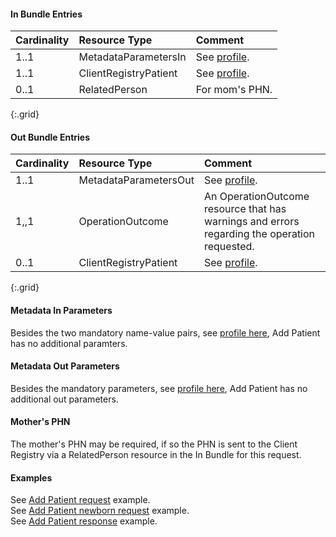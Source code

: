#### In Bundle Entries

Cardinality | Resource Type | Comment
:---|:---|:---
1..1 | MetadataParametersIn | See [profile](StructureDefinition-bc-metadata-parameters-in.html).
1..1 | ClientRegistryPatient | See [profile](StructureDefinition-bc-patient.html).
0..1 | RelatedPerson | For mom's PHN.
{:.grid}

#### Out Bundle Entries

Cardinality | Resource Type | Comment
:---|:---|:---
1..1 | MetadataParametersOut | See [profile](StructureDefinition-bc-metadata-parameters-out.html).
1,,1 | OperationOutcome | An OperationOutcome resource that has warnings and errors regarding the operation requested.
0..1 | ClientRegistryPatient | See [profile](StructureDefinition-bc-patient.html).
{:.grid}

#### Metadata In Parameters

Besides the two mandatory name-value pairs, see [profile here](StructureDefinition-bc-metadata-parameters-in.html), Add Patient has no additional paramters.

#### Metadata Out Parameters

Besides the mandatory parameters, see [profile here](StructureDefinition-bc-metadata-parameters-out.html), Add Patient has no additional out parameters.

#### Mother's PHN

The mother's PHN may be required, if so the PHN is sent to the Client Registry via a RelatedPerson resource in the In Bundle for this request.

#### Examples

See [Add Patient request](Bundle-Bundle-AddPatient-Request-Example.html) example.  
See [Add Patient newborn request](Bundle-Bundle-AddPatient-Newborn-Request-Example.html) example.  
See [Add Patient response](Bundle-Bundle-AddPatient-Response-Example.html) example.  
